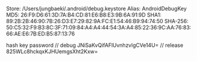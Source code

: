 Store: /Users/jungbaeki/.android/debug.keystore
Alias: AndroidDebugKey
MD5: 26:F9:D6:61:3D:7A:B4:CD:81:E6:B8:E3:9B:6A:91:9D
SHA1: 89:2B:2B:46:90:7B:26:D3:E7:29:82:9A:FC:E1:54:46:B9:94:74:50
SHA-256: 50:C5:32:F9:B3:8C:3F:71:09:84:A4:A4:44:54:3A:A4:85:22:36:9C:AA:76:83:66:AE:E6:7B:ED:B5:87:13:76

hash key password
// debug
JNiSaKvQifAFlUvnhzvlgCVe14U=
// release
825WLc8hckqxKJHUemgsXht2Kxw=